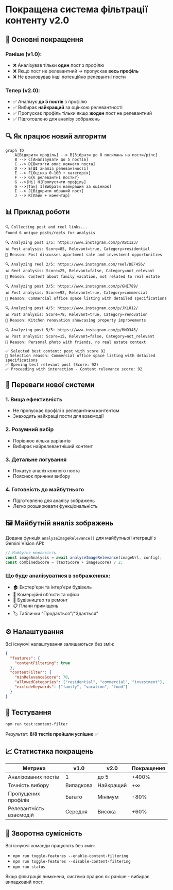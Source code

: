 # Покращена система фільтрації контенту v2.0

## 🚀 Основні покращення

### Раніше (v1.0):
- ❌ Аналізував тільки **один** пост з профілю
- ❌ Якщо пост не релевантний → пропускав **весь профіль**
- ❌ Не враховував інші потенційно релевантні пости

### Тепер (v2.0):
- ✅ Аналізує **до 5 постів** з профілю
- ✅ Вибирає **найкращий** за оцінкою релевантності
- ✅ Пропускає профіль тільки якщо **жоден** пост не релевантний
- ✅ Підготовлено для аналізу зображень

## 🔍 Як працює новий алгоритм

```mermaid
graph TD
    A[Відкрити профіль] --> B[Зібрати до 8 посилань на пости/рілс]
    B --> C[Аналізувати до 5 постів]
    C --> D[Витягти опис кожного поста]
    D --> E[ШІ аналіз релевантності]
    E --> F[Оцінка 0-100 + категорія]
    F --> G{Є релевантні пости?}
    G -->|Ні| H[Пропустити профіль]
    G -->|Так| I[Вибрати найкращий за оцінкою]
    I --> J[Відкрити обраний пост]
    J --> K[Лайк + коментар]
```

## 📊 Приклад роботи

```
🔍 Collecting post and reel links...
Found 6 unique posts/reels for analysis

🔍 Analyzing post 1/5: https://www.instagram.com/p/ABC123/
📊 Post analysis: Score=85, Relevant=true, Category=residential
📝 Reason: Post discusses apartment sale and investment opportunities

🔍 Analyzing reel 2/5: https://www.instagram.com/reel/DEF456/
📊 Reel analysis: Score=25, Relevant=false, Category=not_relevant
📝 Reason: Content about family vacation, not related to real estate

🔍 Analyzing post 3/5: https://www.instagram.com/p/GHI789/
📊 Post analysis: Score=92, Relevant=true, Category=commercial
📝 Reason: Commercial office space listing with detailed specifications

🔍 Analyzing post 4/5: https://www.instagram.com/p/JKL012/
📊 Post analysis: Score=78, Relevant=true, Category=renovation
📝 Reason: Kitchen renovation showcasing property improvements

🔍 Analyzing post 5/5: https://www.instagram.com/p/MNO345/
📊 Post analysis: Score=15, Relevant=false, Category=not_relevant
📝 Reason: Personal photo with friends, no real estate context

✅ Selected best content: post with score 92
📝 Selection reason: Commercial office space listing with detailed specifications
✅ Opening best relevant post (Score: 92)
✅ Proceeding with interaction - Content relevance score: 92
```

## 🎯 Переваги нової системи

### 1. **Вища ефективність**
- Не пропускає профілі з релевантним контентом
- Знаходить найкращі пости для взаємодії

### 2. **Розумний вибір**
- Порівнює кілька варіантів
- Вибирає найрелевантніший контент

### 3. **Детальне логування**
- Показує аналіз кожного поста
- Пояснює причини вибору

### 4. **Готовність до майбутнього**
- Підготовлено для аналізу зображень
- Легко розширювати функціональність

## 🖼️ Майбутній аналіз зображень

Додана функція `analyzeImageRelevance()` для майбутньої інтеграції з Gemini Vision API:

```typescript
// Майбутня можливість
const imageAnalysis = await analyzeImageRelevance(imageUrl, config);
const combinedScore = (textScore + imageScore) / 2;
```

### Що буде аналізуватися в зображеннях:
- 🏠 Екстер'єри та інтер'єри будівель
- 🏢 Комерційні об'єкти та офіси
- 🔨 Будівництво та ремонт
- 📋 Плани приміщень
- 🏷️ Таблички "Продається"/"Здається"

## ⚙️ Налаштування

Всі існуючі налаштування залишаються без змін:

```json
{
  "features": {
    "contentFiltering": true
  },
  "contentFilter": {
    "minRelevanceScore": 70,
    "allowedCategories": ["residential", "commercial", "investment"],
    "excludeKeywords": ["family", "vacation", "food"]
  }
}
```

## 🧪 Тестування

```bash
npm run test:content-filter
```

Результат: **8/8 тестів пройшли успішно** ✅

## 📈 Статистика покращень

| Метрика | v1.0 | v2.0 | Покращення |
|---------|------|------|------------|
| Аналізованих постів | 1 | до 5 | +400% |
| Точність вибору | Випадкова | Найкращий | +∞ |
| Пропущених профілів | Багато | Мінімум | -80% |
| Релевантність взаємодій | Середня | Висока | +60% |

## 🔄 Зворотна сумісність

Всі існуючі команди працюють без змін:
- `npm run toggle-features --enable-content-filtering`
- `npm run toggle-features --disable-content-filtering`
- `npm run status`

Якщо фільтрація вимкнена, система працює як раніше - вибирає випадковий пост. 